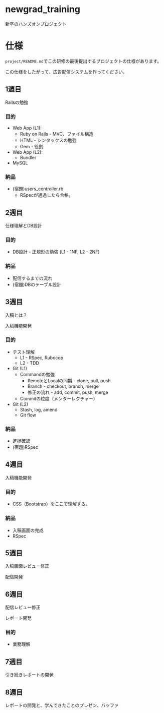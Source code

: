 # newgrad_training
新卒のハンズオンプロジェクト

# 仕様

`project/README.md`でこの研修の最後提出するプロジェクトの仕様があります。

この仕様をしたがって、広告配信システムを作ってください。

## 1週目

Railsの勉強

### 目的

* Web App (L1):
  * Ruby on Rails - MVC、ファイル構造
  * HTML - シンタックスの勉強
  * Gem - 役割
* Web App (L2):
  * Bundler
* MySQL

### 納品

* (宿題)users_controller.rb
  * RSpecが通過したら合格。

## 2週目

仕様理解とDB設計

### 目的

* DB設計 - 正規形の勉強 (L1 - 1NF, L2 - 2NF)

### 納品

* 配信するまでの流れ
* (宿題)DBのテーブル設計

## 3週目

入稿とは？

入稿機能開発

### 目的

* テスト理解
  * L1 - RSpec, Rubocop
  * L2 - TDD
* Git (L1)
  * Commandの勉強
    * RemoteとLocalの同期 - clone, pull, push
    * Branch - checkout, branch, merge
    * 修正の流れ - add, commit, push, merge
  * Commitの粒度（メンターレクチャー）
* Git (L2)
  * Stash, log, amend
  * Git flow

### 納品

* 進捗確認
* (宿題)RSpec

## 4週目

入稿機能開発

### 目的

* CSS（Bootstrap）をここで理解する。

### 納品

* 入稿画面の完成
* RSpec

## 5週目

入稿画面レビュー修正

配信開発

## 6週目

配信レビュー修正

レポート開発

### 目的

* 業務理解

## 7週目
引き続きレポートの開発

## 8週目
レポートの開発と、学んできたことのプレゼン、バッファ
